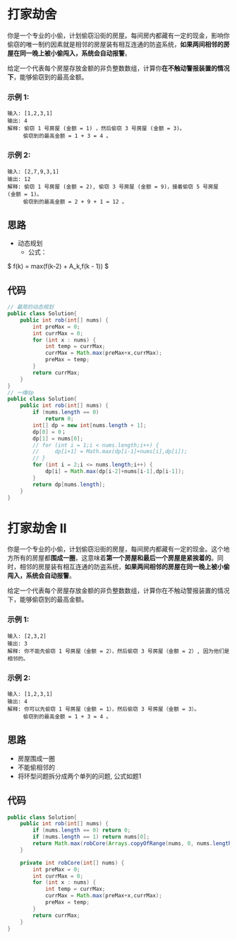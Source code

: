# 打家劫舍
你是一个专业的小偷，计划偷窃沿街的房屋。每间房内都藏有一定的现金，影响你偷窃的唯一制约因素就是相邻的房屋装有相互连通的防盗系统，**如果两间相邻的房屋在同一晚上被小偷闯入，系统会自动报警**。

给定一个代表每个房屋存放金额的非负整数数组，计算你**在不触动警报装置的情况下**，能够偷窃到的最高金额。

### 示例 1:
```
输入: [1,2,3,1]
输出: 4
解释: 偷窃 1 号房屋 (金额 = 1) ，然后偷窃 3 号房屋 (金额 = 3)。
     偷窃到的最高金额 = 1 + 3 = 4 。
```
### 示例 2:
```
输入: [2,7,9,3,1]
输出: 12
解释: 偷窃 1 号房屋 (金额 = 2), 偷窃 3 号房屋 (金额 = 9)，接着偷窃 5 号房屋 (金额 = 1)。
     偷窃到的最高金额 = 2 + 9 + 1 = 12 。
```
<!-- 来源：力扣（LeetCode）
链接：https://leetcode-cn.com/problems/house-robber
著作权归领扣网络所有。商业转载请联系官方授权，非商业转载请注明出处。 -->

## 思路
- 动态规划
  - 公式：
  
$
f(k) = max(f(k-2) + A_k,f(k - 1))
$
## 代码
```java
// 最简的动态规划
public class Solution{
    public int rob(int[] nums) {
        int preMax = 0;
        int currMax = 0;
        for (int x : nums) {
            int temp = currMax;
            currMax = Math.max(preMax+x,currMax);
            preMax = temp;
        }
        return currMax;
    }
}
// 一维dp
public class Solution{
    public int rob(int[] nums) {
        if (nums.length == 0)
            return 0;
        int[] dp = new int[nums.length + 1];
        dp[0] = 0；
        dp[1] = nums[0];
        // for (int i = 1;i < nums.length;i++) {
        //     dp[i+1] = Math.max(dp[i-1]+nums[i],dp[i]);
        // }
        for (int i = 2;i <= nums.length;i++) {
            dp[i] = Math.max(dp[i-2]+nums[i-1],dp[i-1]);
        }
        return dp[nums.length];
    }
}
```

# 打家劫舍 II
你是一个专业的小偷，计划偷窃沿街的房屋，每间房内都藏有一定的现金。这个地方所有的房屋都**围成一圈**，这意味着**第一个房屋和最后一个房屋是紧挨着的**。同时，相邻的房屋装有相互连通的防盗系统，**如果两间相邻的房屋在同一晚上被小偷闯入，系统会自动报警**。

给定一个代表每个房屋存放金额的非负整数数组，计算你在不触动警报装置的情况下，能够偷窃到的最高金额。

### 示例 1:
```
输入: [2,3,2]
输出: 3
解释: 你不能先偷窃 1 号房屋（金额 = 2），然后偷窃 3 号房屋（金额 = 2）, 因为他们是相邻的。
```
### 示例 2:
```
输入: [1,2,3,1]
输出: 4
解释: 你可以先偷窃 1 号房屋（金额 = 1），然后偷窃 3 号房屋（金额 = 3）。
     偷窃到的最高金额 = 1 + 3 = 4 。
```
<!-- 来源：力扣（LeetCode）
链接：https://leetcode-cn.com/problems/house-robber-ii
著作权归领扣网络所有。商业转载请联系官方授权，非商业转载请注明出处。 -->

## 思路
- 房屋围成一圈
- 不能偷相邻的
- 将环型问题拆分成两个单列的问题, 公式如题1

## 代码
```java
public class Solution{
    public int rob(int[] nums) {
        if (nums.length == 0) return 0;
        if (nums.length == 1) return nums[0];
        return Math.max(robCore(Arrays.copyOfRange(nums, 0, nums.length - 1)),robCore(Arrays.copyOfRange(nums, 1, nums.length)));
    }

    private int robCore(int[] nums) {
        int preMax = 0;
        int currMax = 0;
        for (int x : nums) {
            int temp = currMax;
            currMax = Math.max(preMax+x,currMax);
            preMax = temp;
        }
        return currMax;
    }
}
```